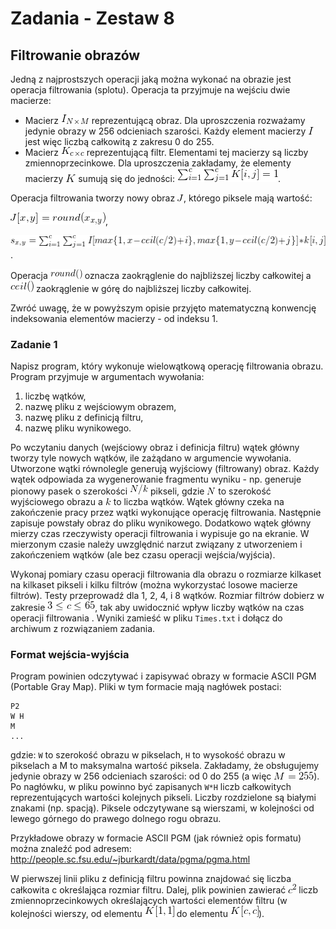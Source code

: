 # Zadania - Zestaw 8
## Filtrowanie obrazów
Jedną z najprostszych operacji jaką można wykonać na obrazie jest operacja filtrowania (splotu). Operacja ta przyjmuje na wejściu dwie macierze:

- Macierz ![eq1](https://github.com/pmaczuga/sysopy/blob/master/lab8/readme_files/eq1.gif) reprezentującą obraz. Dla uproszczenia rozważamy jedynie obrazy w 256 odcieniach szarości. Każdy element macierzy ![eq2](https://github.com/pmaczuga/sysopy/blob/master/lab8/readme_files/eq2.gif) jest więc liczbą całkowitą z zakresu 0 do 255.
- Macierz ![eq3](https://github.com/pmaczuga/sysopy/blob/master/lab8/readme_files/eq3.gif) reprezentującą filtr. Elementami tej macierzy są liczby zmiennoprzecinkowe. Dla uproszczenia zakładamy, że elementy macierzy ![eq4](https://github.com/pmaczuga/sysopy/blob/master/lab8/readme_files/eq4.gif) sumują się do jedności: ![eq5](https://github.com/pmaczuga/sysopy/blob/master/lab8/readme_files/eq5.gif).

Operacja filtrowania tworzy nowy obraz ![eqJ](https://github.com/pmaczuga/sysopy/blob/master/lab8/readme_files/eqJ.gif), którego piksele mają wartość:

![eq6](https://github.com/pmaczuga/sysopy/blob/master/lab8/readme_files/eq6.gif),

![eq7](https://github.com/pmaczuga/sysopy/blob/master/lab8/readme_files/eq7.gif).

Operacja  ![eq8](https://github.com/pmaczuga/sysopy/blob/master/lab8/readme_files/eq8.gif)  oznacza zaokrąglenie do najbliższej liczby całkowitej a ![eqCeil](https://github.com/pmaczuga/sysopy/blob/master/lab8/readme_files/eqCeil.gif) zaokrąglenie w górę do najbliższej liczby całkowitej.

Zwróć uwagę, że w powyższym opisie przyjęto matematyczną konwencję indeksowania elementów macierzy - od indeksu 1.

### Zadanie 1
Napisz program, który wykonuje wielowątkową operację filtrowania obrazu. Program przyjmuje w argumentach wywołania:

1. liczbę wątków,
2. nazwę pliku z wejściowym obrazem,
3. nazwę pliku z definicją filtru,
4. nazwę pliku wynikowego.

Po wczytaniu danych (wejściowy obraz i definicja filtru) wątek główny tworzy tyle nowych wątków, ile zażądano w argumencie wywołania. Utworzone wątki równolegle generują wyjściowy (filtrowany) obraz. Każdy wątek odpowiada za wygenerowanie fragmentu wyniku - np. generuje pionowy pasek o szerokości ![eq9](https://github.com/pmaczuga/sysopy/blob/master/lab8/readme_files/eq9.gif) pikseli, gdzie ![eq10](https://github.com/pmaczuga/sysopy/blob/master/lab8/readme_files/eq10.gif) to szerokość wyjściowego obrazu a ![eq11](https://github.com/pmaczuga/sysopy/blob/master/lab8/readme_files/eq11.gif) to liczba wątków. Wątek główny czeka na zakończenie pracy przez wątki wykonujące operację filtrowania. Następnie zapisuje powstały obraz do pliku wynikowego. Dodatkowo wątek główny mierzy czas rzeczywisty operacji filtrowania i wypisuje go na ekranie. W mierzonym czasie należy uwzględnić narzut związany z utworzeniem i zakończeniem wątków (ale bez czasu operacji wejścia/wyjścia).

Wykonaj pomiary czasu operacji filtrowania dla obrazu o rozmiarze kilkaset na kilkaset pikseli i kilku filtrów (można wykorzystać losowe macierze filtrów). Testy przeprowadź dla 1, 2, 4, i 8 wątków. Rozmiar filtrów dobierz w zakresie ![eq12](https://github.com/pmaczuga/sysopy/blob/master/lab8/readme_files/eq12.gif), tak aby uwidocznić wpływ liczby wątków na czas operacji filtrowania . Wyniki zamieść w pliku ```Times.txt``` i dołącz do archiwum z rozwiązaniem zadania.
### Format wejścia-wyjścia
Program powinien odczytywać i zapisywać obrazy w formacie ASCII PGM (Portable Gray Map). Pliki w tym formacie mają nagłówek postaci:

```
P2
W H
M
...
```

gdzie: ```W``` to szerokość obrazu w pikselach, ```H``` to wysokość obrazu w pikselach a M to maksymalna wartość piksela. Zakładamy, że obsługujemy jedynie obrazy w 256 odcieniach szarości: od 0 do 255 (a więc ![eq13](https://github.com/pmaczuga/sysopy/blob/master/lab8/readme_files/eq13.gif)). Po nagłówku, w pliku powinno być zapisanych ```W*H``` liczb całkowitych reprezentujących wartości kolejnych pikseli. Liczby rozdzielone są białymi znakami (np. spacją). Piksele odczytywane są wierszami, w kolejności od lewego górnego do prawego dolnego rogu obrazu.

Przykładowe obrazy w formacie ASCII PGM (jak również opis formatu) można znaleźć pod adresem: http://people.sc.fsu.edu/~jburkardt/data/pgma/pgma.html

W pierwszej linii pliku z definicją filtru powinna znajdować się liczba całkowita c określająca rozmiar filtru. Dalej, plik powinien zawierać ![eq14](https://github.com/pmaczuga/sysopy/blob/master/lab8/readme_files/eq14.gif) liczb zmiennoprzecinkowych określających wartości elementów filtru (w kolejności wierszy, od elementu ![eq15](https://github.com/pmaczuga/sysopy/blob/master/lab8/readme_files/eq15.gif) do elementu ![eq16](https://github.com/pmaczuga/sysopy/blob/master/lab8/readme_files/eq16.gif)).
